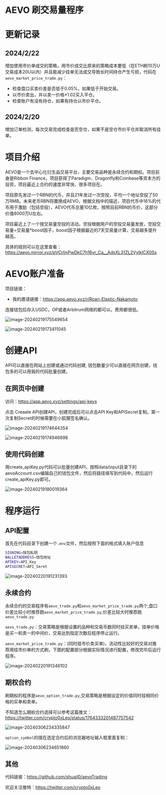 # AEVO 刷交易量程序

# 更新记录

## 2024/2/22

增加使用市价单成交的策略，用市价成交比原来的策略成本要低（在ETH刷10万U交易成本20U以内）并且能减少挂单无法成交导致长时间持仓产生亏损，代码在`aevo_market_price_trade.py`：

 - 检查盘口买卖价差是否低于0.05%，如果低于开始交易。
 - 以市价卖出，并以卖一价格*1.02买入平仓。
 - 检查账户有没有持仓，如果有持仓以市价平仓。

## 2024/2/20
增加订单检测，每次交易完成检查是否空仓，如果不是空仓市价平仓并取消所有挂单。

# 项目介绍

AEVO是一个去中心化衍生品交易平台，主要交易品种是永续合约和期权。项目前身是Ribbon Finance，项目获得了Paradigm、Dragonfly和Coinbase等资本方的投资，项目最近上合约的速度非常快，很多项目在。

项目原先发过一个RBN的代币，并且21年发过一次空投，平均一个地址空投了50万RMB。未来老币RBN将置换成AEVO，根据文档中的描述，项目代币中16%的代币用于激励（包括空投），AEVO代币总量10亿枚，按照目前RBN的币价，这部分价值8000万U左右。

项目最近上了一个按交易量空投的活动。空投根据用户的空投交易量发放，空投交易量=交易量*boost因子，boost因子根据最近的7天交易量计算，交易越多提升越高。

具体的规则可以在这里查看：https://aevo.mirror.xyz/pVCrIjnPwDkC7h16vr_Ca__AdsXL31ZL2VylkICX0Ss 




# AEVO账户准备

项目链接：

 - 我的邀请链接：https://app.aevo.xyz/r/Roan-Elastic-Nakamoto

连接钱包后存入USDC，OP或者Arbitrum网络的都可以，费用都很低。

![image-20240219175549654](https://s2.loli.net/2024/02/19/nEeOGIydctkHRj9.png)

![image-20240219173411045](https://s2.loli.net/2024/02/19/DRpF82oZ3VP4NJy.png)



# 创建API

API可以直接在网站上创建或通过代码创建, 钱包数量少可以直接在网页创建，钱包多的可以用我的代码批量创建。

## 在网页中创建

访问：https://app.aevo.xyz/settings/api-keys

点击 Creaate API创建API，创建完成后可以点击API Key和APISecret复制。第一次复制Secret的时候需要在小狐狸签名确认。

![image-20240219174644354](https://s2.loli.net/2024/02/19/4JVzcHrZMx9pE7X.png)

![image-20240219174946898](https://s2.loli.net/2024/02/19/Q4dzXfoL3S1e7B9.png)



## 使用代码创建

用create_apiKey.py代码可以批量创建API，按照data/input目录下的aevoAccount.csv编辑自己的钱包文件，然后将路径填写到代码中，然后运行create_apiKey.py即可。

![image-20240219180019364](https://s2.loli.net/2024/02/19/EIPhs8g4fT6coWS.png)

# 程序运行



## API配置

首先在代码目录下创建一个`.env`文件，然后按照下面的格式填入账户信息

``` bash
SIGNING=钱包私钥
WALLETADDRESS=钱包地址
APIKEY=API_Key
APISECRET=API_Seret
```

![image-20240220191231393](https://s2.loli.net/2024/02/20/VlC2LGamAzyvHht.png)

## 永续合约

永续合约的交易程序有`aevo_trade.py`和`aevo_market_price_trade.py`两个,盘口价差比较小时推荐跑`aevo_market_price_trade.py`,价差比较大时推荐跑`aevo_trade.py`

`aevo_trade.py`：交易策略是根据设置的品种和交易币数同时挂买卖单，挂单价格是买一和卖一的中间价，交易达到指定次数后程序停止运行。

`aevo_market_price_trade.py`：(同时挂市价卖买单)，流动性比较好的交易对推荐用挂市价单的方式刷，下图的配置部分根据实际情况进行配置，修改完毕后运行程序。


![image-20240220191348102](https://s2.loli.net/2024/02/20/P2Dr1LE5fuJRxhI.png)



## 期权合约

刷期权的程序是`aevo_option_trade.py`,交易策略是根据设定的价值同时挂相同价格的买单和卖单。

不知道怎么期权合约选择可以参考这篇推文：https://twitter.com/crypto0xLeo/status/1764333201487757542

![image-20240306234335847](https://s2.loli.net/2024/03/06/2YftBbA3q7ONcHd.png)



`option_symbol`的值在选定合约后的浏览器地址输入框里面复制：

![image-20240306234651860](https://s2.loli.net/2024/03/06/FqihDQMGHoOX7LR.png)



## 其他

代码链接：https://github.com/shuail0/aevoTrading

欢迎关注推特：https://twitter.com/crypto0xLeo